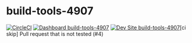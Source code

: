 # build-tools-4907

[![CircleCI](https://circleci.com/gh/pantheon-ci-bot/build-tools-4907.svg?style=shield)](https://circleci.com/gh/pantheon-ci-bot/build-tools-4907)
[![Dashboard build-tools-4907](https://img.shields.io/badge/dashboard-build_tools_4907-yellow.svg)](https://dashboard.pantheon.io/sites/bd8fc042-fb2b-4cd4-bafe-b7a27c1e3c61#dev/code)
[![Dev Site build-tools-4907](https://img.shields.io/badge/site-build_tools_4907-blue.svg)](http://dev-build-tools-4907.pantheonsite.io/)[ci skip] Pull request that is not tested (#4)
